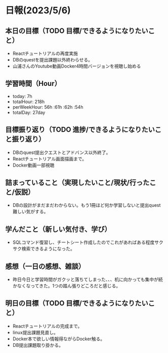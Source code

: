 # 日報(2023/5/6)

## 本日の目標（TODO 目標/できるようになりたいこと）

- Reactチュートリアルの再度実施
- DBのquestを提出課題以外終わらせる。
- 山浦さんのYoutube動画Docker4時間バージョンを視聴し始める

## 学習時間（Hour）
- today: 7h
- totalHour: 218h
- perWeekHour: 56h :61h :62h :54h
- totalDay: 27day

## 目標振り返り（TODO 進捗/できるようになりたいこと振り返り）

- DBのquest提出クエストとアドバンス以外終了。
- Reactチュートリアル画面描画まで。
- Docker動画一部視聴

## 詰まっていること（実現したいこと/現状/行ったこと/仮説）

- DBの設計がまだまだわからない。もう1冊ほど何か学習しないと提出quest難しい気がする。

## 学んだこと（新しい気付き、学び）

- SQLコマンド復習し、チートシート作成したのでこれがあればある程度サクサク検索できるようになった。

## 感想（一日の感想、雑談）

- 昨日今日と学習時間がガクッと落ちてしまった、、、机に向かっても集中が続かなくなってきた。1つの踏ん張りどころだと感じる。

## 明日の目標（TODO 目標/できるようになりたいこと）

- Reactチュートリアルの完成まで。
- linux提出課題見直し。
- Docker本で欲しい情報得ながらDocker触る。
- DB提出課題取り掛かる。
